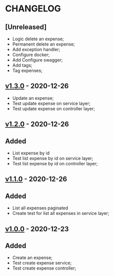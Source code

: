 # CHANGELOG

## [Unreleased]
* Logic delete an expense;
* Permanent delete an expense;
* Add exception handler;
* Configure docker;
* Add Configure swagger;
* Add tags;
* Tag expenses;

## [v1.3.0]() - 2020-12-26
* Update an expense;
* Test update expense on service layer;
* Test update expense on controller layer;


## [v1.2.0]() - 2020-12-26
## Added
* List expense by id
* Test list expense by id on service layer;
* Test list expense by id on controller layer;

## [v1.1.0]() - 2020-12-26
## Added 
* List all expenses paginated
* Create test for list all expenses in service layer;

## [v1.0.0]() - 2020-12-23
## Added 
* Create an expense;
* Test create expense service;
* Test create expense controller;
